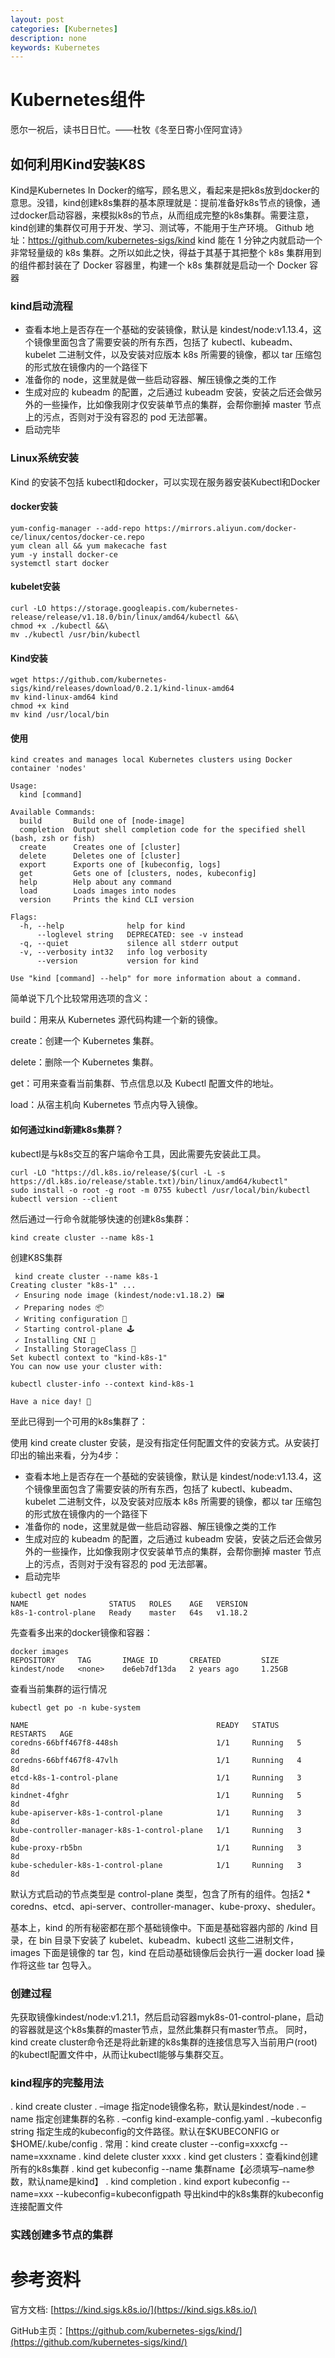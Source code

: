 ```yaml
---
layout: post
categories: [Kubernetes]
description: none
keywords: Kubernetes
---
```

# Kubernetes组件
愿尔一祝后，读书日日忙。——杜牧《冬至日寄小侄阿宜诗》    

## 如何利用Kind安装K8S

Kind是Kubernetes In Docker的缩写，顾名思义，看起来是把k8s放到docker的意思。没错，kind创建k8s集群的基本原理就是：提前准备好k8s节点的镜像，通过docker启动容器，来模拟k8s的节点，从而组成完整的k8s集群。需要注意，kind创建的集群仅可用于开发、学习、测试等，不能用于生产环境。
Github 地址：https://github.com/kubernetes-sigs/kind
kind 能在 1 分钟之内就启动一个非常轻量级的 k8s 集群。之所以如此之快，得益于其基于其把整个 k8s 集群用到的组件都封装在了 Docker 容器里，构建一个 k8s 集群就是启动一个 Docker 容器

### kind启动流程
- 查看本地上是否存在一个基础的安装镜像，默认是 kindest/node:v1.13.4，这个镜像里面包含了需要安装的所有东西，包括了 kubectl、kubeadm、kubelet 二进制文件，以及安装对应版本 k8s 所需要的镜像，都以 tar 压缩包的形式放在镜像内的一个路径下
- 准备你的 node，这里就是做一些启动容器、解压镜像之类的工作
- 生成对应的 kubeadm 的配置，之后通过 kubeadm 安装，安装之后还会做另外的一些操作，比如像我刚才仅安装单节点的集群，会帮你删掉 master 节点上的污点，否则对于没有容忍的 pod 无法部署。
- 启动完毕

### Linux系统安装

Kind 的安装不包括 kubectl和docker，可以实现在服务器安装Kubectl和Docker
#### docker安装

```text
yum-config-manager --add-repo https://mirrors.aliyun.com/docker-ce/linux/centos/docker-ce.repo
yum clean all && yum makecache fast
yum -y install docker-ce
systemctl start docker
```
#### kubelet安装

```text
curl -LO https://storage.googleapis.com/kubernetes-release/release/v1.18.0/bin/linux/amd64/kubectl &&\
chmod +x ./kubectl &&\
mv ./kubectl /usr/bin/kubectl
```

#### Kind安装

```text
wget https://github.com/kubernetes-sigs/kind/releases/download/0.2.1/kind-linux-amd64
mv kind-linux-amd64 kind
chmod +x kind
mv kind /usr/local/bin
```

#### 使用
```text
kind creates and manages local Kubernetes clusters using Docker container 'nodes'

Usage:
  kind [command]

Available Commands:
  build       Build one of [node-image]
  completion  Output shell completion code for the specified shell (bash, zsh or fish)
  create      Creates one of [cluster]
  delete      Deletes one of [cluster]
  export      Exports one of [kubeconfig, logs]
  get         Gets one of [clusters, nodes, kubeconfig]
  help        Help about any command
  load        Loads images into nodes
  version     Prints the kind CLI version

Flags:
  -h, --help              help for kind
      --loglevel string   DEPRECATED: see -v instead
  -q, --quiet             silence all stderr output
  -v, --verbosity int32   info log verbosity
      --version           version for kind

Use "kind [command] --help" for more information about a command.
```
简单说下几个比较常用选项的含义：

build：用来从 Kubernetes 源代码构建一个新的镜像。

create：创建一个 Kubernetes 集群。

delete：删除一个 Kubernetes 集群。

get：可用来查看当前集群、节点信息以及 Kubectl 配置文件的地址。

load：从宿主机向 Kubernetes 节点内导入镜像。

#### 如何通过kind新建k8s集群？
kubectl是与k8s交互的客户端命令工具，因此需要先安装此工具。
```text
curl -LO "https://dl.k8s.io/release/$(curl -L -s https://dl.k8s.io/release/stable.txt)/bin/linux/amd64/kubectl"
sudo install -o root -g root -m 0755 kubectl /usr/local/bin/kubectl
kubectl version --client
```
然后通过一行命令就能够快速的创建k8s集群：
```text
kind create cluster --name k8s-1
```

创建K8S集群
```text
 kind create cluster --name k8s-1
Creating cluster "k8s-1" ...
 ✓ Ensuring node image (kindest/node:v1.18.2) 🖼
 ✓ Preparing nodes 📦
 ✓ Writing configuration 📜
 ✓ Starting control-plane 🕹️
 ✓ Installing CNI 🔌
 ✓ Installing StorageClass 💾
Set kubectl context to "kind-k8s-1"
You can now use your cluster with:

kubectl cluster-info --context kind-k8s-1

Have a nice day! 👋
```
至此已得到一个可用的k8s集群了：

使用 kind create cluster 安装，是没有指定任何配置文件的安装方式。从安装打印出的输出来看，分为4步：

- 查看本地上是否存在一个基础的安装镜像，默认是 kindest/node:v1.13.4，这个镜像里面包含了需要安装的所有东西，包括了 kubectl、kubeadm、kubelet 二进制文件，以及安装对应版本 k8s 所需要的镜像，都以 tar 压缩包的形式放在镜像内的一个路径下
- 准备你的 node，这里就是做一些启动容器、解压镜像之类的工作
- 生成对应的 kubeadm 的配置，之后通过 kubeadm 安装，安装之后还会做另外的一些操作，比如像我刚才仅安装单节点的集群，会帮你删掉 master 节点上的污点，否则对于没有容忍的 pod 无法部署。
- 启动完毕

```text
kubectl get nodes
NAME                  STATUS   ROLES    AGE   VERSION
k8s-1-control-plane   Ready    master   64s   v1.18.2
```
先查看多出来的docker镜像和容器：
```text
docker images
REPOSITORY     TAG       IMAGE ID       CREATED         SIZE
kindest/node   <none>    de6eb7df13da   2 years ago     1.25GB
```
查看当前集群的运行情况
```text
kubectl get po -n kube-system

NAME                                          READY   STATUS    RESTARTS   AGE
coredns-66bff467f8-448sh                      1/1     Running   5          8d
coredns-66bff467f8-47vlh                      1/1     Running   4          8d
etcd-k8s-1-control-plane                      1/1     Running   3          8d
kindnet-4fghr                                 1/1     Running   5          8d
kube-apiserver-k8s-1-control-plane            1/1     Running   3          8d
kube-controller-manager-k8s-1-control-plane   1/1     Running   3          8d
kube-proxy-rb5bn                              1/1     Running   3          8d
kube-scheduler-k8s-1-control-plane            1/1     Running   3          8d
```
默认方式启动的节点类型是 control-plane 类型，包含了所有的组件。包括2 * coredns、etcd、api-server、controller-manager、kube-proxy、sheduler。

基本上，kind 的所有秘密都在那个基础镜像中。下面是基础容器内部的 /kind 目录，在 bin 目录下安装了 kubelet、kubeadm、kubectl 这些二进制文件，images 下面是镜像的 tar 包，kind 在启动基础镜像后会执行一遍 docker load 操作将这些 tar 包导入。


### 创建过程

先获取镜像kindest/node:v1.21.1，然后启动容器myk8s-01-control-plane，启动的容器就是这个k8s集群的master节点，显然此集群只有master节点。
同时，kind create cluster命令还是将此新建的k8s集群的连接信息写入当前用户(root)的kubectl配置文件中，从而让kubectl能够与集群交互。

### kind程序的完整用法

. kind create cluster
. –image 指定node镜像名称，默认是kindest/node
. –name 指定创建集群的名称
. –config kind-example-config.yaml
. –kubeconfig string 指定生成的kubeconfig的文件路径。默认在$KUBECONFIG or $HOME/.kube/config
. 常用：kind create cluster --config=xxxcfg --name=xxxname
. kind delete cluster xxxx
. kind get clusters：查看kind创建所有的k8s集群
. kind get kubeconfig --name 集群name【必须填写–name参数，默认name是kind】
. kind completion
. kind export kubeconfig --name=xxx --kubeconfig=kubeconfigpath   导出kind中的k8s集群的kubeconfig连接配置文件

### 实践创建多节点的集群


# 参考资料

官方文档: [https://kind.sigs.k8s.io/](https://kind.sigs.k8s.io/)

GitHub主页：[https://github.com/kubernetes-sigs/kind/](https://github.com/kubernetes-sigs/kind/)
